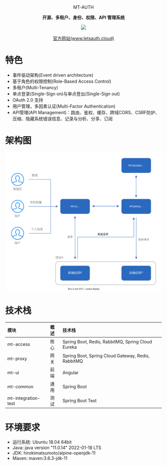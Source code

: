 <p align="center" >
    MT-AUTH
</p>
<p align="center">
  <strong>开源、多租户、身份、权限、API 管理系统</strong>
</p>
<p align="center">
    <img src="https://img.shields.io/github/last-commit/publicdevop2019/mt-auth.svg?style=flat-square" />
</p>
<p align="center" >
    <a href="https://www.letsauth.cloud/login">官方网站(www.letsauth.cloud)</a>
</p>

# 特色

- 事件驱动架构(Event driven architecture)
- 基于角色的权限控制(Role-Based Access Control)
- 多租户(Multi-Tenancy)
- 单点登录(Single-Sign on)与单点登出(Single-Sign out)
- OAuth 2.0 支持
- 用户管理，多因素认证(Multi-Factor Authentication)
- API管理(API Management)：路由、鉴权、缓存、跨域CORS、CSRF防护、压缩、隐藏系统错误信息、记录与分析、分享、订阅

# 架构图

![arthitecture](./doc/arthitecture/architecture.drawio.svg)

# 技术栈

| 模块                  | 概述  | 技术栈                                                          |  
|:--------------------|:----|:-------------------------------------------------------------|
| mt-access           | 核心  | Spring Boot, Redis, RabbitMQ, Spring Cloud Eureka            |
| mt-proxy            | 网关  | Spring Boot, Spring Cloud Gateway, Redis, RabbitMQ           |
| mt-ui               | 前端  | Angular                                                      |
| mt-common           | 通用  | Spring Boot                                                  |
| mt-integration-test | 测试  | Spring Boot Test                                             |

 
# 环境要求

- 运行系统: Ubuntu 18.04 64bit
- Java: java version "11.0.14" 2022-01-18 LTS
- JDK: hirokimatsumoto/alpine-openjdk-11
- Maven: maven:3.6.3-jdk-11